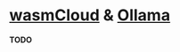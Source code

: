 # [wasmCloud](https://github.com/wasmCloud/wasmCloud) & [Ollama](https://github.com/jmorganca/ollama)

**TODO**
